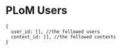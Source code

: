 PLoM Users
==========


    {
      user_id: [], //the followed users
      context_id: [], //the followed contexts
    }
    

